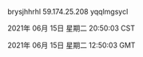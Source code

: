 brysjhhrhl 59.174.25.208 yqqlmgsycl

2021年 06月 15日 星期二 20:50:03 CST

2021年 06月 15日 星期二 12:50:03 GMT
